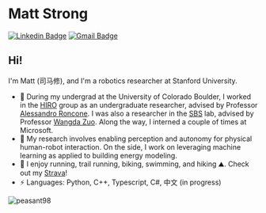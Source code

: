 # Matt Strong

[![Linkedin Badge](https://img.shields.io/badge/-matthewhstrong-blue?style=flat-square&logo=Linkedin&logoColor=white&link=https://www.linkedin.com/in/matthewhstrong/)](https://www.linkedin.com/in/matthewhstrong/)
[![Gmail Badge](https://img.shields.io/badge/-matthew.h.strong@gmail.com-c14438?style=flat-square&logo=Gmail&logoColor=white&link=mailto:matthew.h.strong@gmail.com)](mailto:matthew.h.strong@gmail.com)

## Hi!

I'm Matt (司马修), and I'm a robotics researcher at Stanford University.

- :robot: During my undergrad at the University of Colorado Boulder, I worked in the [HIRO](https://hiro-group.ronc.one) group as an undergraduate researcher, advised by Professor [Alessandro Roncone](https://alessandro.ronc.one/). I was also a researcher in the [SBS](https://www.colorado.edu/lab/sbs) lab, advised by Professor [Wangda Zuo](https://www.colorado.edu/ceae/wangda-zuo). Along the way, I interned a couple of times at Microsoft.
- 🌱 My research involves enabling perception and autonomy for physical human-robot interaction. On the side, I work on leveraging machine learning as applied to building energy modeling.
- :runner: I enjoy running, trail running, biking, swimming, and hiking :mountain:. Check out my [Strava](https://www.strava.com/athletes/26495451)!
-  ⚡ Languages: Python, C++, Typescript, C#, 中文 (in progress)

<p align="left"> <img src="https://komarev.com/ghpvc/?username=peasant98&label=Profile%20views&color=0e75b6&style=classic" alt="peasant98" /> </p>

